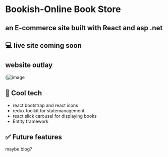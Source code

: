 # Bookish-Online Book Store
## an E-commerce site built with React and asp .net 

## :computer: live site coming soon
## website outlay
(![image](https://user-images.githubusercontent.com/112321294/225468821-2a5325bd-964f-4a3c-8433-f2132a29c6db.png)

## :rocket: Cool tech
- react bootstrap and react icons
- redux toolkit for statemanagement
- react slick carousel for displaying books
- Entity framework

## :white_check_mark: Future features
maybe blog?
